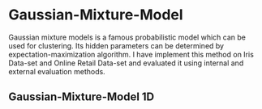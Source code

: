 # Gaussian-Mixture-Model
Gaussian mixture models is a famous probabilistic model which can be used for clustering. Its hidden parameters can be determined by expectation-maximization algorithm. I have implement this method on Iris Data-set and Online Retail Data-set and evaluated it using internal and external evaluation methods. 

## Gaussian-Mixture-Model 1D
